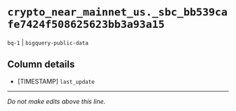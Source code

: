 # `crypto_near_mainnet_us._sbc_bb539cafe7424f508625623bb3a93a15`
`bq-1` | `bigquery-public-data`

## Column details
* [TIMESTAMP] `last_update`

-------------------------------------------------------------------------------
*Do not make edits above this line.*

